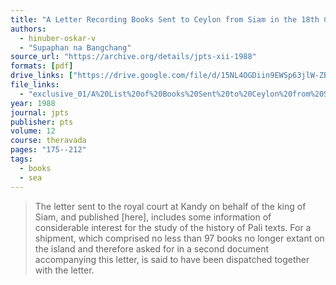 ```yaml
---
title: "A Letter Recording Books Sent to Ceylon from Siam in the 18th Century"
authors:
  - hinuber-oskar-v
  - "Supaphan na Bangchang"
source_url: "https://archive.org/details/jpts-xii-1988"
formats: [pdf]
drive_links: ["https://drive.google.com/file/d/15NL4OGDiin9EWSp63jlW-ZBdkvaUM1Pr/view?usp=drivesdk"]
file_links:
  - "exclusive_01/A%20List%20of%20Books%20Sent%20to%20Ceylon%20from%20Siam%20in%20the%2018th%20Century%20-%20Oskar%20von%20Hinüber%20and%20Supaphan%20na%20Bangchang.pdf"
year: 1988
journal: jpts
publisher: pts
volume: 12
course: theravada
pages: "175--212"
tags:
  - books
  - sea
---
```


> The letter sent to the royal court at Kandy on behalf of the king of Siam, and published [here], includes some information of considerable interest for the study of the history of Pali texts. For a shipment, which comprised no less than 97 books no longer extant on the island and therefore asked for in a second document accompanying this letter, is said to have been dispatched together with the letter. 


